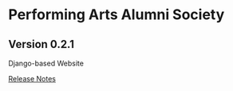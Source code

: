 # Performing Arts Alumni Society

## Version 0.2.1

Django-based Website

[Release Notes](RELEASE_NOTES.md)